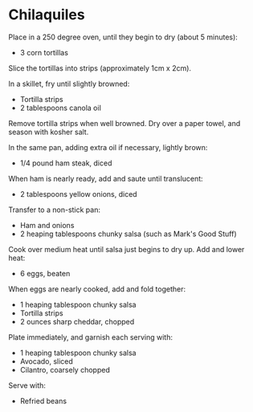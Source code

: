 Chilaquiles
===========

Place in a 250 degree oven, until they begin to dry (about 5 minutes):

- 3 corn tortillas

Slice the tortillas into strips (approximately 1cm x 2cm).

In a skillet, fry until slightly browned:

- Tortilla strips
- 2 tablespoons canola oil

Remove tortilla strips when well browned. Dry over a paper towel, and season with kosher salt.

In the same pan, adding extra oil if necessary, lightly brown:

- 1/4 pound ham steak, diced

When ham is nearly ready, add and saute until translucent:

- 2 tablespoons yellow onions, diced

Transfer to a non-stick pan:

- Ham and onions
- 2 heaping tablespoons chunky salsa (such as Mark's Good Stuff)

Cook over medium heat until salsa just begins to dry up. Add and lower heat:

- 6 eggs, beaten

When eggs are nearly cooked, add and fold together:

- 1 heaping tablespoon chunky salsa
- Tortilla strips
- 2 ounces sharp cheddar, chopped

Plate immediately, and garnish each serving with:

- 1 heaping tablespoon chunky salsa
- Avocado, sliced
- Cilantro, coarsely chopped

Serve with:

- Refried beans
